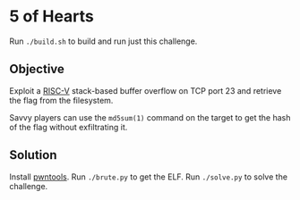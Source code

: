 # 5 of Hearts

Run `./build.sh` to build and run just this challenge.

## Objective

Exploit a [RISC-V] stack-based buffer overflow on TCP port 23 and
retrieve the flag from the filesystem.

Savvy players can use the `md5sum(1)` command on the target to get the
hash of the flag without exfiltrating it.

## Solution

Install [pwntools]. Run `./brute.py` to get the ELF. Run `./solve.py` to
solve the challenge.

[RISC-V]:   https://en.wikipedia.org/wiki/RISC-V
[pwntools]: https://github.com/Gallopsled/pwntools
